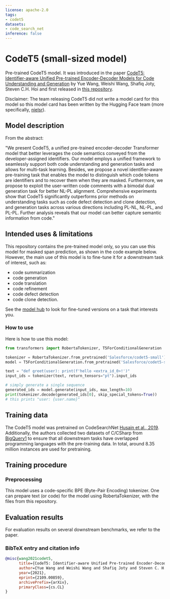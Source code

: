 ```yaml
---
license: apache-2.0
tags:
- codet5
datasets:
- code_search_net
inference: false
---
```


# CodeT5 (small-sized model) 

Pre-trained CodeT5 model. It was introduced in the paper [CodeT5: Identifier-aware Unified Pre-trained Encoder-Decoder Models
for Code Understanding and Generation](https://arxiv.org/abs/2109.00859) by Yue Wang, Weishi Wang, Shafiq Joty, Steven C.H. Hoi and first released in [this repository](https://github.com/salesforce/CodeT5). 

Disclaimer: The team releasing CodeT5 did not write a model card for this model so this model card has been written by the Hugging Face team (more specifically, [nielsr](https://huggingface.co/nielsr)).

## Model description

From the abstract:

"We present CodeT5, a unified pre-trained encoder-decoder Transformer model that better leverages the code semantics conveyed from the developer-assigned identifiers. Our model employs a unified framework to seamlessly support both code understanding and generation tasks and allows for multi-task learning. Besides, we propose a novel identifier-aware pre-training task that enables the model to distinguish which code tokens are identifiers and to recover them when they are masked. Furthermore, we propose to exploit the user-written code comments with a bimodal dual generation task for better NL-PL alignment. Comprehensive experiments show that CodeT5 significantly outperforms prior methods on understanding tasks such as code defect detection and clone detection, and generation tasks across various directions including PL-NL, NL-PL, and PL-PL. Further analysis reveals that our model can better capture semantic information from code."

## Intended uses & limitations

This repository contains the pre-trained model only, so you can use this model for masked span prediction, as shown in the code example below. However, the main use of this model is to fine-tune it for a downstream task of interest, such as:
* code summarization
* code generation
* code translation
* code refinement
* code defect detection
* code clone detection. 

See the [model hub](https://huggingface.co/models?search=salesforce/codet) to look for fine-tuned versions on a task that interests you.

### How to use

Here is how to use this model:

```python
from transformers import RobertaTokenizer, T5ForConditionalGeneration

tokenizer = RobertaTokenizer.from_pretrained('Salesforce/codet5-small')
model = T5ForConditionalGeneration.from_pretrained('Salesforce/codet5-small')

text = "def greet(user): print(f'hello <extra_id_0>!')"
input_ids = tokenizer(text, return_tensors="pt").input_ids

# simply generate a single sequence
generated_ids = model.generate(input_ids, max_length=10)
print(tokenizer.decode(generated_ids[0], skip_special_tokens=True))
# this prints "user: {user.name}"
```

## Training data

The CodeT5 model was pretrained on CodeSearchNet [Husain et al., 2019](https://arxiv.org/abs/1909.09436). Additionally, the authors collected two datasets of C/CSharp from [BigQuery1](https://console.cloud.google.com/marketplace/details/github/github-repos) to ensure that all downstream tasks have overlapped programming languages with the pre-training data. In total, around 8.35 million instances are used for pretraining. 

## Training procedure

### Preprocessing

This model uses a code-specific BPE (Byte-Pair Encoding) tokenizer. One can prepare text (or code) for the model using RobertaTokenizer, with the files from this repository.

## Evaluation results

For evaluation results on several downstream benchmarks, we refer to the paper.

### BibTeX entry and citation info

```bibtex
@misc{wang2021codet5,
      title={CodeT5: Identifier-aware Unified Pre-trained Encoder-Decoder Models for Code Understanding and Generation}, 
      author={Yue Wang and Weishi Wang and Shafiq Joty and Steven C. H. Hoi},
      year={2021},
      eprint={2109.00859},
      archivePrefix={arXiv},
      primaryClass={cs.CL}
}
```